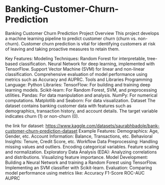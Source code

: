 # Banking-Customer-Churn-Prediction
Banking Customer Churn Prediction
Project Overview
This project develops a machine learning pipeline to predict customer churn (churn vs. non-churn). Customer churn prediction is vital for identifying customers at risk of leaving and taking proactive measures to retain them.

Key Features:
Modeling Techniques:
Random Forest for interpretable, tree-based classification.
Neural Network for deep learning, implemented with TensorFlow.
Support Vector Machine (SVM) for linear and non-linear classification.
Comprehensive evaluation of model performance using metrics such as Accuracy and AUPRC.
Tools and Libraries
Programming Language: Python
Libraries:
TensorFlow: For building and training deep learning models.
Scikit-learn: For Random Forest, SVM, and preprocessing utilities.
Pandas: For data manipulation and analysis.
NumPy: For numerical computations.
Matplotlib and Seaborn: For data visualization.
Dataset
The dataset contains banking customer data with features such as demographics, transaction history, and account details. The target variable indicates churn (1) or non-churn (0).

the link for dataset: https://www.kaggle.com/datasets/saurabhbadole/bank-customer-churn-prediction-dataset
Example Features:
Demographics: Age, Gender, etc.
Account Information: Balance, Transactions, etc.
Behavioral Insights: Tenure, Credit Score, etc.
Workflow
Data Preprocessing:
Handling missing values and outliers.
Encoding categorical variables.
Feature scaling and normalization.
Exploratory Data Analysis (EDA):
Analyzing correlations and distributions.
Visualizing feature importance.
Model Development:
Building a Neural Network and training a Random Forest using TensorFlow.
Implementing an SVM classifier with Scikit-learn.
Evaluation:
Comparing model performance using metrics like:
Accuracy
F1-Score
ROC-AUC
AUPRC